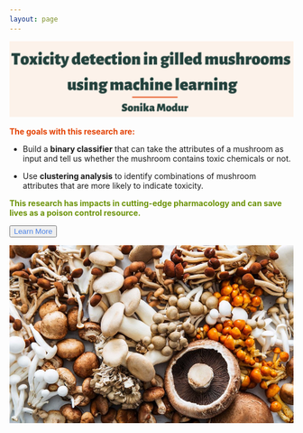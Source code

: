 ```yaml
---
layout: page
---
```

![alt-text-1](/assets/img/Title2.png "title")


<font color="#E34000"><b>The goals with this research are:</b></font>
 
- Build a **binary classifier** that can take the attributes of a mushroom as input and tell us whether the mushroom contains toxic chemicals or not.
 
- Use **clustering analysis** to identify combinations of mushroom attributes that are more likely to indicate toxicity.


<font color="#6b9207"><b>This research has impacts in cutting-edge pharmacology and can save lives as a poison control resource.</b></font>

<button type="button" style="color:#4980e6">Learn More</button> 
 
![alt-text-1](/assets/img/different-mushrooms.jpeg "mushrooms") 





